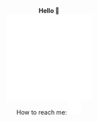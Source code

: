 <p align="center"> <b> Hello 👋</b>
<br/>
  <img src="https://github.com/Varsada-Rohit/Varsada-Rohit/blob/master/pc.gif?raw=true" height=200/>
  <br/>How to reach me:   <a href="https://www.instagram.com/patel_.rohit/"><img src="https://github.com/Varsada-Rohit/Varsada-Rohit/blob/master/instagram.gif?raw=true" width=30/></a>
</p>
<!--
**Varsada-Rohit/Varsada-Rohit** is a ✨ _special_ ✨ repository because its `README.md` (this file) appears on your GitHub profile.

Here are some ideas to get you started:

- 🔭 I’m currently working on ...
- 🌱 I’m currently learning ...
- 👯 I’m looking to collaborate on ...
- 🤔 I’m looking for help with ...
- 💬 Ask me about ...
- 📫 How to reach me: ...
- 😄 Pronouns: ...
- ⚡ Fun fact: ...
-->
